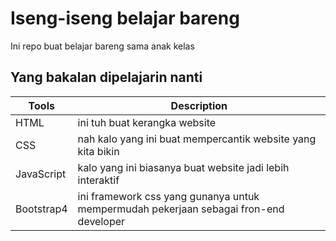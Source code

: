 # Iseng-iseng belajar bareng

Ini repo buat belajar bareng sama anak kelas

## Yang bakalan dipelajarin nanti

| Tools      | Description                                                                           |
| ---------- | ------------------------------------------------------------------------------------- |
| HTML       | ini tuh buat kerangka website                                                         |
| CSS        | nah kalo yang ini buat mempercantik website yang kita bikin                           |
| JavaScript | kalo yang ini biasanya buat website jadi lebih interaktif                             |
| Bootstrap4 | ini framework css yang gunanya untuk mempermudah pekerjaan sebagai fron-end developer |
